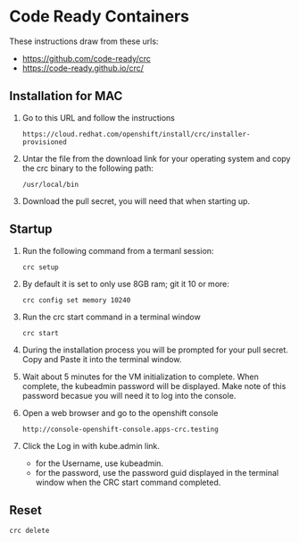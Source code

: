# Code Ready Containers
These instructions draw from these urls:
- https://github.com/code-ready/crc
- https://code-ready.github.io/crc/

## Installation for MAC
1. Go to this URL and follow the instructions
   ```
   https://cloud.redhat.com/openshift/install/crc/installer-provisioned
   ```

2. Untar the file from the download link for your operating system and copy the crc binary to the following path:
    ```
    /usr/local/bin
    ```
3. Download the pull secret, you will need that when starting up.

## Startup
1. Run the following command from a termanl session:
    ```
    crc setup
    ```
2. By default it is set to only use 8GB ram; git it 10 or more:
    ```
    crc config set memory 10240
    ```
3. Run the crc start command in a terminal window
    ```
    crc start
    ```
4. During the installation process you will be prompted for your pull secret.  Copy and Paste it into the terminal window.

6.  Wait about 5 minutes for the VM initialization to complete.  When complete, the kubeadmin password will be displayed.  Make note of this password becasue you will need it to log into the console.

5. Open a web browser and go to the openshift console
     ```
     http://console-openshift-console.apps-crc.testing
     ```

6. Click the Log in with kube.admin link.  
    - for the Username, use kubeadmin.  
    - for the password, use the password guid displayed in the terminal window when the CRC start command completed. 

## Reset
```
crc delete
```
